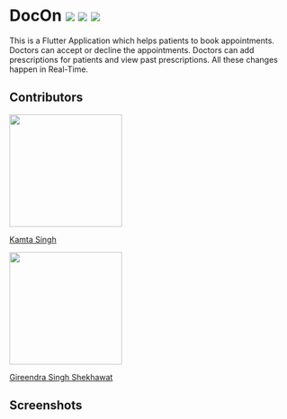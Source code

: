 # DocOn ![](https://img.shields.io/badge/dart-%230175C2.svg?&style=for-the-badge&logo=dart&logoColor=white) ![](https://img.shields.io/badge/Flutter%20-%2302569B.svg?&style=for-the-badge&logo=Flutter&logoColor=white) ![](https://img.shields.io/badge/Firebase%20-%2302569B.svg?&style=for-the-badge&logo=Firebase&logoColor=white) 

This is a Flutter Application which helps patients to book appointments. Doctors can
accept or decline the appointments. Doctors can add prescriptions for patients and
view past prescriptions. All these changes happen in Real-Time.

## Contributors

<a href="https://github.com/kamtasingh27"><img src="https://avatars.githubusercontent.com/u/49561499?v=4" width="200"></img></a>

[Kamta Singh](https://github.com/kamtasingh27)

<a href="https://github.com/GireendraSS"><img src="https://avatars.githubusercontent.com/u/53966629?v=4" width="200"></img></a>

[Gireendra Singh Shekhawat](https://github.com/GireendraSS)
## Screenshots



